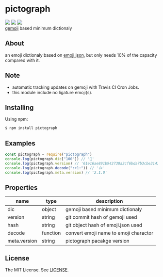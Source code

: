 pictograph
=====
[![][mit-badge]][mit] [![][npm-badge]][npm] [![][travis-badge]][travis]  
[gemoji](https://github.com/github/gemoji) based minimum dictionaly

About
---
an emoji dictionaly based on [emoji.json](https://github.com/github/gemoji/blob/master/db/emoji.json), but only needs 10% of the capacity compared with it.

Note
---
- automatic tracking updates on gemoji with Travis CI Cron Jobs.
- this module include no ligature emoji(s).

Installing
---
Using npm:

```bash
$ npm install pictograph
```

Examples
---
```js
const pictograph = require("pictograph")
console.log(pictograph.dic["100"]) // '💯'
console.log(pictograph.version) // '61e16ae891b942738a2cf6bda7b3cbe3143d8521'
console.log(pictograph.decode(":+1:")) // '👍'
console.log(pictograph.meta.version) // '2.1.0'
```

Properties
---
name|type|description
---|---|---
dic|object|gemoji based minimum dictionaly
version|string|git commit hash of gemoji used
hash|string|git object hash of emoji.json used
decode|function|convert emoji name to emoji charactor
meta.version|string|pictograph pacakge version

License
---
The MIT License. See [LICENSE](LICENSE).

[mit]: http://opensource.org/licenses/MIT
[mit-badge]:https://img.shields.io/badge/license-MIT-444444.svg?style=flat-square
[npm]: https://www.npmjs.com/package/pictograph
[npm-badge]: https://badge.fury.io/js/pictograph.svg
[travis]: https://travis-ci.org/prezzemolo/pictograph/
[travis-badge]: https://travis-ci.org/prezzemolo/pictograph.svg?branch=master
